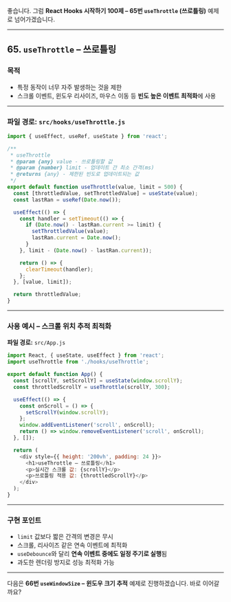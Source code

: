 좋습니다.
그럼 **React Hooks 시작하기 100제 – 65번 `useThrottle` (쓰로틀링)** 예제로 넘어가겠습니다.

---

## 65. `useThrottle` – 쓰로틀링

### 목적

* 특정 동작이 너무 자주 발생하는 것을 제한
* 스크롤 이벤트, 윈도우 리사이즈, 마우스 이동 등 **빈도 높은 이벤트 최적화**에 사용

---

### 파일 경로: `src/hooks/useThrottle.js`

```javascript
import { useEffect, useRef, useState } from 'react';

/**
 * useThrottle
 * @param {any} value - 쓰로틀링할 값
 * @param {number} limit - 업데이트 간 최소 간격(ms)
 * @returns {any} - 제한된 빈도로 업데이트되는 값
 */
export default function useThrottle(value, limit = 500) {
  const [throttledValue, setThrottledValue] = useState(value);
  const lastRan = useRef(Date.now());

  useEffect(() => {
    const handler = setTimeout(() => {
      if (Date.now() - lastRan.current >= limit) {
        setThrottledValue(value);
        lastRan.current = Date.now();
      }
    }, limit - (Date.now() - lastRan.current));

    return () => {
      clearTimeout(handler);
    };
  }, [value, limit]);

  return throttledValue;
}
```

---

### 사용 예시 – 스크롤 위치 추적 최적화

**파일 경로:** `src/App.js`

```javascript
import React, { useState, useEffect } from 'react';
import useThrottle from './hooks/useThrottle';

export default function App() {
  const [scrollY, setScrollY] = useState(window.scrollY);
  const throttledScrollY = useThrottle(scrollY, 300);

  useEffect(() => {
    const onScroll = () => {
      setScrollY(window.scrollY);
    };
    window.addEventListener('scroll', onScroll);
    return () => window.removeEventListener('scroll', onScroll);
  }, []);

  return (
    <div style={{ height: '200vh', padding: 24 }}>
      <h1>useThrottle – 쓰로틀링</h1>
      <p>실시간 스크롤 값: {scrollY}</p>
      <p>쓰로틀링 적용 값: {throttledScrollY}</p>
    </div>
  );
}
```

---

### 구현 포인트

* `limit` 값보다 짧은 간격의 변경은 무시
* 스크롤, 리사이즈 같은 연속 이벤트에 최적화
* `useDebounce`와 달리 **연속 이벤트 중에도 일정 주기로 실행**됨
* 과도한 렌더링 방지로 성능 최적화 가능

---

다음은 **66번 `useWindowSize` – 윈도우 크기 추적** 예제로 진행하겠습니다.
바로 이어갈까요?
